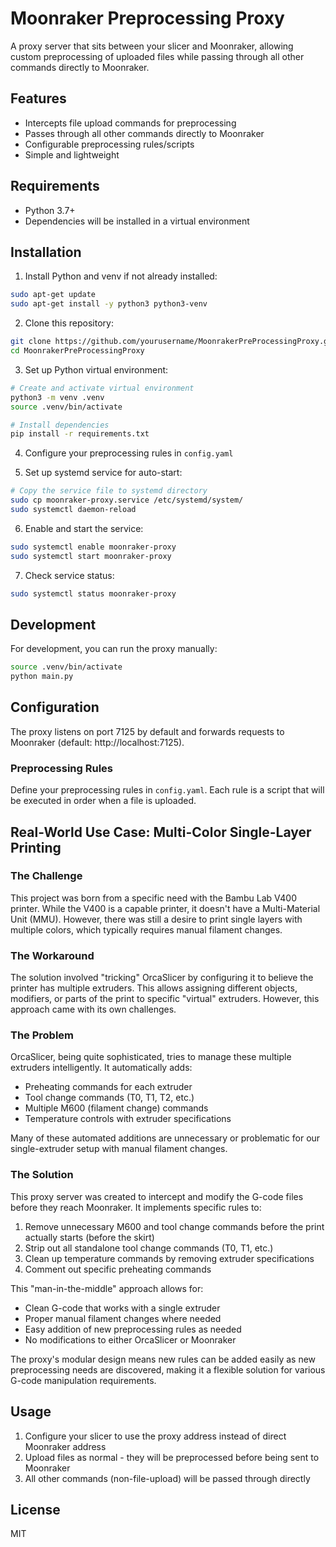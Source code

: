 # Moonraker Preprocessing Proxy

A proxy server that sits between your slicer and Moonraker, allowing custom preprocessing of uploaded files while passing through all other commands directly to Moonraker.

## Features

- Intercepts file upload commands for preprocessing
- Passes through all other commands directly to Moonraker
- Configurable preprocessing rules/scripts
- Simple and lightweight

## Requirements

- Python 3.7+
- Dependencies will be installed in a virtual environment

## Installation

1. Install Python and venv if not already installed:
```bash
sudo apt-get update
sudo apt-get install -y python3 python3-venv
```

2. Clone this repository:
```bash
git clone https://github.com/yourusername/MoonrakerPreProcessingProxy.git
cd MoonrakerPreProcessingProxy
```

3. Set up Python virtual environment:
```bash
# Create and activate virtual environment
python3 -m venv .venv
source .venv/bin/activate

# Install dependencies
pip install -r requirements.txt
```

4. Configure your preprocessing rules in `config.yaml`

5. Set up systemd service for auto-start:
```bash
# Copy the service file to systemd directory
sudo cp moonraker-proxy.service /etc/systemd/system/
sudo systemctl daemon-reload
```

6. Enable and start the service:
```bash
sudo systemctl enable moonraker-proxy
sudo systemctl start moonraker-proxy
```

7. Check service status:
```bash
sudo systemctl status moonraker-proxy
```

## Development

For development, you can run the proxy manually:
```bash
source .venv/bin/activate
python main.py
```

## Configuration

The proxy listens on port 7125 by default and forwards requests to Moonraker (default: http://localhost:7125).

### Preprocessing Rules

Define your preprocessing rules in `config.yaml`. Each rule is a script that will be executed in order when a file is uploaded.

## Real-World Use Case: Multi-Color Single-Layer Printing

### The Challenge
This project was born from a specific need with the Bambu Lab V400 printer. While the V400 is a capable printer, it doesn't have a Multi-Material Unit (MMU). However, there was still a desire to print single layers with multiple colors, which typically requires manual filament changes.

### The Workaround
The solution involved "tricking" OrcaSlicer by configuring it to believe the printer has multiple extruders. This allows assigning different objects, modifiers, or parts of the print to specific "virtual" extruders. However, this approach came with its own challenges.

### The Problem
OrcaSlicer, being quite sophisticated, tries to manage these multiple extruders intelligently. It automatically adds:
- Preheating commands for each extruder
- Tool change commands (T0, T1, T2, etc.)
- Multiple M600 (filament change) commands
- Temperature controls with extruder specifications

Many of these automated additions are unnecessary or problematic for our single-extruder setup with manual filament changes.

### The Solution
This proxy server was created to intercept and modify the G-code files before they reach Moonraker. It implements specific rules to:
1. Remove unnecessary M600 and tool change commands before the print actually starts (before the skirt)
2. Strip out all standalone tool change commands (T0, T1, etc.)
3. Clean up temperature commands by removing extruder specifications
4. Comment out specific preheating commands

This "man-in-the-middle" approach allows for:
- Clean G-code that works with a single extruder
- Proper manual filament changes where needed
- Easy addition of new preprocessing rules as needed
- No modifications to either OrcaSlicer or Moonraker

The proxy's modular design means new rules can be added easily as new preprocessing needs are discovered, making it a flexible solution for various G-code manipulation requirements.

## Usage

1. Configure your slicer to use the proxy address instead of direct Moonraker address
2. Upload files as normal - they will be preprocessed before being sent to Moonraker
3. All other commands (non-file-upload) will be passed through directly

## License

MIT
